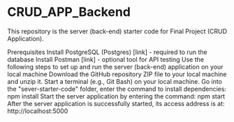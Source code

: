 # CRUD_APP_Backend

This repository is the server (back-end) starter code for Final Project (CRUD Application).

Prerequisites
Install PostgreSQL (Postgres) [link] - required to run the database
Install Postman [link] - optional tool for API testing
Use the following steps to set up and run the server (back-end) application on your local machine
Download the GitHub repository ZIP file to your local machine and unzip it.
Start a terminal (e.g., Git Bash) on your local machine.
Go into the "sever-starter-code" folder, enter the command to install dependencies: npm install
Start the server application by entering the command: npm start
After the server application is successfully started, its access address is at: http://localhost:5000
